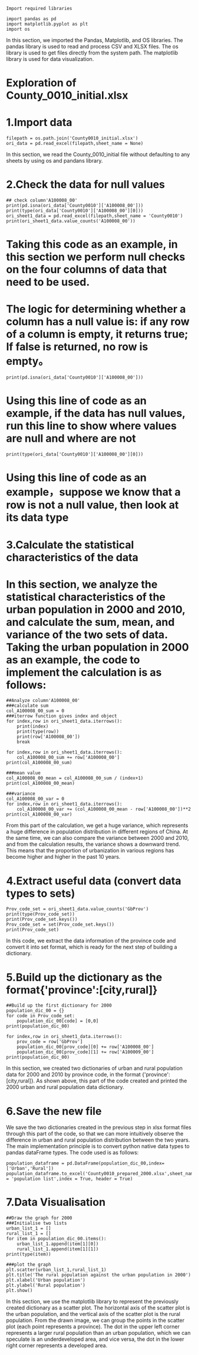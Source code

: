 ```
Import required libraries

import pandas as pd
import matplotlib.pyplot as plt
import os
```

In this section, we imported the Pandas, Matplotlib, and OS libraries. The pandas library is used to read and process CSV and XLSX files. The os library is used to get files directly from the system path. The matplotlib library is used for data visualization.



# Exploration of County_0010_initial.xlsx

# 1.Import data
```
filepath = os.path.join('County0010_initial.xlsx')
ori_data = pd.read_excel(filepath,sheet_name = None)
```

In this section, we read the County_0010_initial file without defaulting to any sheets by using os and pandans library.


# 2.Check the data for null values
```
## check column'A100008_00'
print(pd.isna(ori_data['County0010']['A100008_00']))
print(type(ori_data['County0010']['A100008_00'][0]))
ori_sheet1_data = pd.read_excel(filepath,sheet_name = 'County0010')
print(ori_sheet1_data.value_counts('A100008_00'))
```

# Taking this code as an example, in this section we perform null checks on the four columns of data that need to be used.
# The logic for determining whether a column has a null value is: if any row of a column is empty, it returns true; If false is returned, no row is empty。

```
print(pd.isna(ori_data['County0010']['A100008_00']))
```
# Using this line of code as an example, if the data has null values, run this line to show where values are null and where are not

```
print(type(ori_data['County0010']['A100008_00'][0]))
```
# Using this line of code as an example，suppose we know that a row is not a null value, then look at its data type


# 3.Calculate the statistical characteristics of the data
# In this section, we analyze the statistical characteristics of the urban population in 2000 and 2010, and calculate the sum, mean, and variance of the two sets of data. Taking the urban population in 2000 as an example, the code to implement the calculation is as follows:

```
##Analyze column'A100008_00'
###calculate sum
col_A100008_00_sum = 0
###iterrow function gives index and object
for index,row in ori_sheet1_data.iterrows():
    print(index)
    print(type(row))
    print(row['A100008_00'])
    break

for index,row in ori_sheet1_data.iterrows():
    col_A100008_00_sum += row['A100008_00']
print(col_A100008_00_sum)

###mean value
col_A100008_00_mean = col_A100008_00_sum / (index+1)
print(col_A100008_00_mean)

###variance
col_A100008_00_var = 0
for index,row in ori_sheet1_data.iterrows():
    col_A100008_00_var += (col_A100008_00_mean - row['A100008_00'])**2
print(col_A100008_00_var)
```

From this part of the calculation, we get a huge variance, which represents a huge difference in population distribution in different regions of China. At the same time, we can also compare the variance between 2000 and 2010, and from the calculation results, the variance shows a downward trend. This means that the proportion of urbanization in various regions has become higher and higher in the past 10 years.


# 4.Extract useful data (convert data types to sets)

```
Prov_code_set = ori_sheet1_data.value_counts('GbProv')
print(type(Prov_code_set))
print(Prov_code_set.keys())
Prov_code_set = set(Prov_code_set.keys())
print(Prov_code_set)
```

In this code, we extract the data information of the province code and convert it into set format, which is ready for the next step of building a dictionary.


# 5.Build up the dictionary as the format{'province':[city,rural]}

```
##Build up the first dictionary for 2000
population_dic_00 = {}
for code in Prov_code_set:
    population_dic_00[code] = [0,0]
print(population_dic_00)

for index,row in ori_sheet1_data.iterrows():
    prov_code = row['GbProv']
    population_dic_00[prov_code][0] += row['A100008_00']
    population_dic_00[prov_code][1] += row['A100009_00']
print(population_dic_00)
```

In this section, we created two dictionaries of urban and rural population data for 2000 and 2010 by province code, in the format {'province':[city,rural]}. As shown above, this part of the code created and printed the 2000 urban and rural population data dictionary.


# 6.Save the new file
We save the two dictionaries created in the previous step in xlsx format files through this part of the code, so that we can more intuitively observe the difference in urban and rural population distribution between the two years. The main implementation principle is to convert python native data types to pandas dataFrame types. The code used is as follows:

```
population_dataframe = pd.DataFrame(population_dic_00,index=['Urban','Rural'])
population_dataframe.to_excel('County0010_prepared_2000.xlsx',sheet_name = 'population list',index = True, header = True)
```

# 7.Data Visualisation

```
##Draw the graph for 2000
###Initialise two lists
urban_list_1 = []
rural_list_1 = []
for item in population_dic_00.items():
    urban_list_1.append(item[1][0])
    rural_list_1.append(item[1][1])
print(type(item))

###plot the graph 
plt.scatter(urban_list_1,rural_list_1)
plt.title('The rural population against the urban population in 2000')
plt.xlabel('Urban population')
plt.ylabel('Rural population')
plt.show()
```

In this section, we use the matplotlib library to represent the previously created dictionary as a scatter plot. The horizontal axis of the scatter plot is the urban population, and the vertical axis of the scatter plot is the rural population. From the drawn image, we can group the points in the scatter plot (each point represents a province). The dot in the upper left corner represents a larger rural population than an urban population, which we can speculate is an underdeveloped area, and vice versa, the dot in the lower right corner represents a developed area.